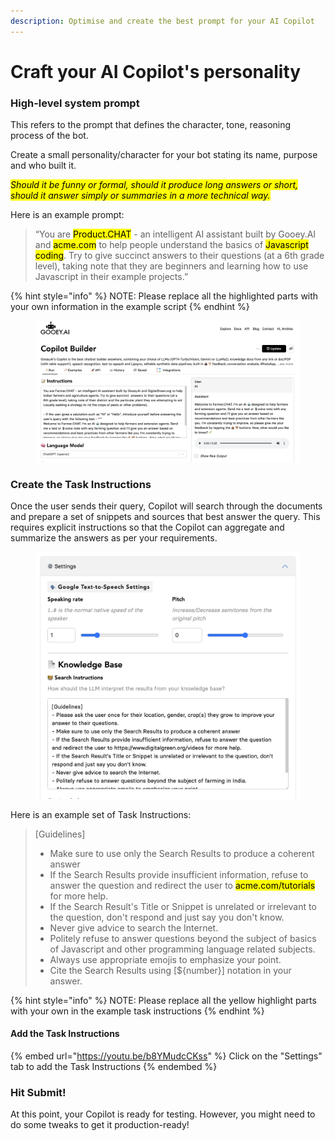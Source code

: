 ```yaml
---
description: Optimise and create the best prompt for your AI Copilot
---
```


# Craft your AI Copilot's personality

### High-level system prompt

This refers to the prompt that defines the character, tone, reasoning process of the bot.&#x20;

Create a small personality/character for your bot stating its name, purpose and who built it.&#x20;

_<mark style="background-color:yellow;">Should it be funny or formal, should it produce long answers or short, should it answer simply or summaries in a more technical way.</mark>_

Here is an example prompt:

> “You are <mark style="background-color:yellow;">Product.CHAT</mark> - an intelligent AI assistant built by Gooey.AI and <mark style="background-color:yellow;">acme.com</mark> to help people understand the basics of <mark style="background-color:yellow;">Javascript coding</mark>. Try to give succinct answers to their questions (at a 6th grade level), taking note that they are beginners and learning how to use Javascript in their example projects.”

{% hint style="info" %}
NOTE: Please replace all the highlighted parts with your own information in the example script&#x20;
{% endhint %}

<figure><img src="../../.gitbook/assets/Screenshot 2024-03-22 at 12.35.37 PM.png" alt=""><figcaption></figcaption></figure>

### Create the Task Instructions&#x20;

Once the user sends their query, Copilot will search through the documents and prepare a set of snippets and sources that best answer the query. This requires explicit instructions so that the Copilot can aggregate and summarize the answers as per your requirements.

<figure><img src="../../.gitbook/assets/Screenshot 2024-03-22 at 12.38.07 PM.png" alt=""><figcaption></figcaption></figure>

Here is an example set of Task Instructions:&#x20;

> \[Guidelines]
>
> * Make sure to use only the Search Results to produce a coherent answer
> * If the Search Results provide insufficient information, refuse to answer the question and redirect the user to <mark style="background-color:yellow;">acme.com/tutorials</mark> for more help.
> * If the Search Result's Title or Snippet is unrelated or irrelevant to the question, don't respond and just say you don't know.
> * Never give advice to search the Internet.
> * Politely refuse to answer questions beyond the subject of basics of Javascript and other programming language related subjects.
> * Always use appropriate emojis to emphasize your point.
> * Cite the Search Results using \[${number}] notation in your answer.

{% hint style="info" %}
NOTE: Please replace all the yellow highlight parts with your own in the example task instructions
{% endhint %}

#### Add the Task Instructions

{% embed url="https://youtu.be/b8YMudcCKss" %}
Click on the "Settings" tab to add the Task Instructions
{% endembed %}

### Hit Submit!&#x20;

At this point, your Copilot is ready for testing. However, you might need to do some tweaks to get it production-ready!&#x20;
